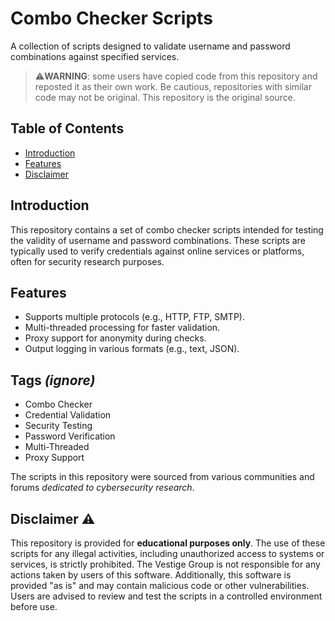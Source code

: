# Combo Checker Scripts
A collection of scripts designed to validate username and password combinations against specified services.

> ⚠️**WARNING**: some users have copied code from this repository and reposted it as their own work. Be cautious, repositories with similar code may not be original. This repository is the original source.

## Table of Contents
- [Introduction](#introduction)
- [Features](#features)
- [Disclaimer](#disclaimer)

## Introduction
This repository contains a set of combo checker scripts intended for testing the validity of username and password combinations. These scripts are typically used to verify credentials against online services or platforms, often for security research purposes.

## Features
- Supports multiple protocols (e.g., HTTP, FTP, SMTP).
- Multi-threaded processing for faster validation.
- Proxy support for anonymity during checks.
- Output logging in various formats (e.g., text, JSON).

## Tags *(ignore)*
- Combo Checker
- Credential Validation
- Security Testing
- Password Verification
- Multi-Threaded
- Proxy Support

The scripts in this repository were sourced from various communities and forums *dedicated to cybersecurity research*.

## Disclaimer ⚠️
This repository is provided for **educational purposes only**. The use of these scripts for any illegal activities, including unauthorized access to systems or services, is strictly prohibited. The Vestige Group is not responsible for any actions taken by users of this software. Additionally, this software is provided "as is" and may contain malicious code or other vulnerabilities. Users are advised to review and test the scripts in a controlled environment before use.
